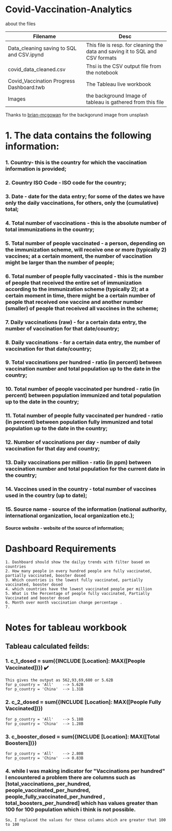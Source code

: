 # Covid-Vaccination-Analytics

about the files

| Filename | Desc | 
| --------- | --------- | 
| Data_cleaning saving to SQL and CSV.ipynd | This file is resp. for cleaning the data and saving it to SQL and CSV formats |
| covid_data_cleaned.csv | Thsi is the CSV output file from the notebook |
| Covid_Vaccination Progress Dashboard.twb | The Tableau live workbook |
| Images | the background Image of tableau is gathered from this file |

Thanks to [brian-mcgowan](https://unsplash.com/photos/pink-and-black-hearts-illustration-7OabDHeImsA) for the backgorund image from unsplash

 

# 1. The data contains the following information:

###     1. Country- this is the country for which the vaccination information is provided;

###     2. Country ISO Code - ISO code for the country;

###    3. Date - date for the data entry; for some of the dates we have only the daily vaccinations, for others, only the (cumulative) total;

###     4. Total number of vaccinations - this is the absolute number of total immunizations in the country;

###     5. Total number of people vaccinated - a person, depending on the immunization scheme, will receive one or more (typically 2) vaccines; at a certain moment, the number of vaccination might be larger than the number of people;

###     6. Total number of people fully vaccinated - this is the number of people that received the entire set of immunization according to the immunization scheme (typically 2); at a certain moment in time, there might be a certain number of people that received one vaccine and another number (smaller) of people that received all vaccines in the scheme;

###     7. Daily vaccinations (raw) - for a certain data entry, the number of vaccination for that date/country;

###     8. Daily vaccinations - for a certain data entry, the number of vaccination for that date/country;

###     9. Total vaccinations per hundred - ratio (in percent) between vaccination number and total population up to the date in the country;

###     10. Total number of people vaccinated per hundred - ratio (in percent) between population immunized and total population up to the date in the country;

###     11. Total number of people fully vaccinated per hundred - ratio (in percent) between population fully immunized and total population up to the date in the country;

###     12. Number of vaccinations per day - number of daily vaccination for that day and country;

###     13. Daily vaccinations per million - ratio (in ppm) between vaccination number and total population for the current date in the country;

###     14. Vaccines used in the country - total number of vaccines used in the country (up to date);

###     15. Source name - source of the information (national authority, international organization, local organization etc.);

####     Source website - website of the source of information;


    
# Dashboard Requirements
    1. Dashboard should show the dailyy trends with filter based on countries
    2. How many people in every hundred people are fully vaccinated, partially vaccinated, booster dosed
    3. Which countries is the lowest fully vaccinated, partially vaccinated, booster dosed
    4. which countries have the lowest vaccinated people per million 
    5. What is the Percentage of people fully vaccinated, Partially Vaccinated and booster dosed
    6. Month over month vaccination change percentage .
    7. 
    
# Notes for tableau workbook

## Tableau calculated feilds:

### 1. c_1_dosed = sum({INCLUDE  [Location]: MAX([People Vaccinated])})   ✔️
    This gives the output as 562,93,69,680 or 5.62B  
    for p_country = 'All'    --> 5.62B
    for p_country = 'China'  --> 1.31B
### 2. c_2_dosed = sum({INCLUDE  [Location]: MAX([People Fully Vaccinated])})
    for p_country = 'All'    --> 5.18B
    for p_country = 'China'  --> 1.28B
### 3. c_booster_dosed = sum({INCLUDE  [Location]: MAX([Total Boosters])})
    for p_country = 'All'    --> 2.80B
    for p_country = 'China'  --> 0.83B

### 4. while I was making indicator for "Vaccinations per hundred" I encountered a problem there are columns such as [total_vaccinations_per_hundred,	people_vaccinated_per_hundred, people_fully_vaccinated_per_hundred	, total_boosters_per_hundred] which has values greater than 100 for 100 population which i think is not possible.

    So, I replaced the values for these columns which are greater that 100 to 100

    
